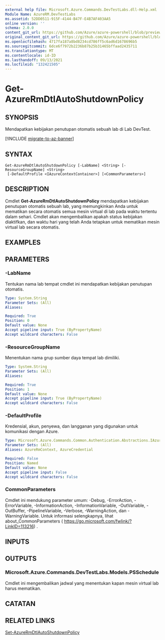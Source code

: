 ```yaml
---
external help file: Microsoft.Azure.Commands.DevTestLabs.dll-Help.xml
Module Name: AzureRM.DevTestLabs
ms.assetid: 52DD0511-915F-4144-B47F-E4B7AF403AA5
online version: ''
schema: 2.0.0
content_git_url: https://github.com/Azure/azure-powershell/blob/preview/src/ResourceManager/DevTestLabs/Commands.DevTestLabs/help/Get-AzureRmDtlAutoShutdownPolicy.md
original_content_git_url: https://github.com/Azure/azure-powershell/blob/preview/src/ResourceManager/DevTestLabs/Commands.DevTestLabs/help/Get-AzureRmDtlAutoShutdownPolicy.md
ms.openlocfilehash: 4717fa187a8bd8234cd786ff5c6ad6d1678696b5
ms.sourcegitcommit: 6dce6f7972b2236b87b25b31465bffaad2435711
ms.translationtype: MT
ms.contentlocale: id-ID
ms.lasthandoff: 09/13/2021
ms.locfileid: "132421505"
---
```

# Get-AzureRmDtlAutoShutdownPolicy

## SYNOPSIS
Mendapatkan kebijakan penutupan otomatis sebuah lab di Lab DevTest.

[!INCLUDE [migrate-to-az-banner](../../includes/migrate-to-az-banner.md)]

## SYNTAX

```
Get-AzureRmDtlAutoShutdownPolicy [-LabName] <String> [-ResourceGroupName] <String>
 [-DefaultProfile <IAzureContextContainer>] [<CommonParameters>]
```

## DESCRIPTION
Cmdlet **Get-AzureRmDtlAutoShutdownPolicy** mendapatkan kebijakan penutupan otomatis sebuah lab, yang memungkinkan Anda untuk mematikan secara otomatis semua mesin virtual di lab pada waktu tertentu dalam sehari.
Cmdlet akan mengembalikan apakah status kebijakan diaktifkan, dan waktu hari yang telah Anda tetapkan untuk mematikan mesin virtual lab secara otomatis.

## EXAMPLES

## PARAMETERS

### -LabName
Tentukan nama lab tempat cmdlet ini mendapatkan kebijakan penutupan otomatis.

```yaml
Type: System.String
Parameter Sets: (All)
Aliases: 

Required: True
Position: 0
Default value: None
Accept pipeline input: True (ByPropertyName)
Accept wildcard characters: False
```

### -ResourceGroupName
Menentukan nama grup sumber daya tempat lab dimiliki.

```yaml
Type: System.String
Parameter Sets: (All)
Aliases: 

Required: True
Position: 1
Default value: None
Accept pipeline input: True (ByPropertyName)
Accept wildcard characters: False
```

### -DefaultProfile
Kredensial, akun, penyewa, dan langganan yang digunakan untuk komunikasi dengan Azure.

```yaml
Type: Microsoft.Azure.Commands.Common.Authentication.Abstractions.IAzureContextContainer
Parameter Sets: (All)
Aliases: AzureRmContext, AzureCredential

Required: False
Position: Named
Default value: None
Accept pipeline input: False
Accept wildcard characters: False
```

### CommonParameters
Cmdlet ini mendukung parameter umum: -Debug, -ErrorAction, -ErrorVariable, -InformationAction, -InformationVariable, -OutVariable, -OutBuffer, -PipelineVariable, -Verbose, -WarningAction, dan -WarningVariable. Untuk informasi selengkapnya, lihat about_CommonParameters ( https://go.microsoft.com/fwlink/?LinkID=113216) .

## INPUTS

## OUTPUTS

### Microsoft.Azure.Commands.DevTestLabs.Models.PSSchedule
Cmdlet ini mengembalikan jadwal yang menentukan kapan mesin virtual lab harus mematikan.

## CATATAN

## RELATED LINKS

[Set-AzureRmDtlAutoShutdownPolicy](./Set-AzureRmDtlAutoShutdownPolicy.md)


